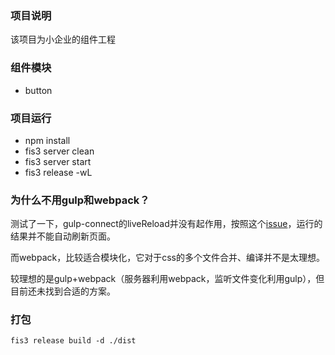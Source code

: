 ### 项目说明

该项目为小企业的组件工程

### 组件模块

- button

### 项目运行

- npm install
- fis3 server clean
- fis3 server start
- fis3 release -wL 

### 为什么不用gulp和webpack？

测试了一下，gulp-connect的liveReload并没有起作用，按照这个[issue](https://github.com/AveVlad/gulp-connect/issues/153)，运行的结果并不能自动刷新页面。

而webpack，比较适合模块化，它对于css的多个文件合并、编译并不是太理想。

较理想的是gulp+webpack（服务器利用webpack，监听文件变化利用gulp），但目前还未找到合适的方案。

### 打包

```
fis3 release build -d ./dist
```

